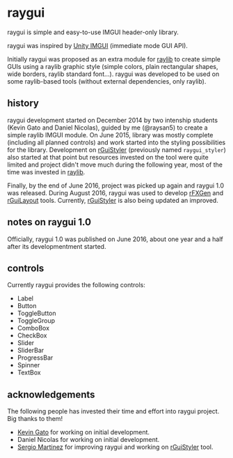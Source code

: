 # raygui
raygui is simple and easy-to-use IMGUI header-only library.

raygui was inspired by [Unity IMGUI](https://docs.unity3d.com/Manual/GUIScriptingGuide.html) (immediate mode GUI API).

Initially raygui was proposed as an extra module for [raylib](https://github.com/raysan5/raylib) to create simple GUIs using a raylib graphic style (simple colors, plain rectangular shapes, wide borders, raylib standard font...). raygui was developed to be used on some raylib-based tools (without external dependencies, only raylib).

## history
raygui development started on December 2014 by two intenship students (Kevin Gato and Daniel Nicolas), guided by me (@raysan5) to create a simple raylib IMGUI module. On June 2015, library was mostly complete (including all planned controls) and work started into the styling possibilities for the library. Development on [rGuiStyler](https://github.com/raysan5/raygui/tree/master/tools/rGuiStyler) (previously named `raygui_styler`) also started at that point but resources invested on the tool were quite limited and project didn't move much during the following year, most of the time was invested in [raylib](https://github.com/raysan5/raylib).

Finally, by the end of June 2016, project was picked up again and raygui 1.0 was released. During August 2016, raygui was used to develop [rFXGen](https://github.com/raysan5/raygui/tree/master/tools/rFXGen) and [rGuiLayout](https://github.com/raysan5/raygui/tree/master/tools/rGuiLayout) tools. Currently, [rGuiStyler](https://github.com/raysan5/raygui/tree/master/tools/rGuiStyler) is also being updated an improved.

## notes on raygui 1.0
Officially, raygui 1.0 was published on June 2016, about one year and a half after its developmentment started.

## controls
Currently raygui provides the following controls:
 - Label
 - Button
 - ToggleButton
 - ToggleGroup
 - ComboBox
 - CheckBox
 - Slider
 - SliderBar
 - ProgressBar
 - Spinner
 - TextBox

## acknowledgements
The following people has invested their time and effort into raygui project. Big thanks to them!

 - [Kevin Gato](https://github.com/Gatonevermind) for working on initial development.
 - Daniel Nicolas  for working on initial development.
 - [Sergio Martinez](https://github.com/anidealgift) for improving raygui and working on [rGuiStyler](https://github.com/raysan5/raygui/tree/master/tools/rGuiStyler) tool.
